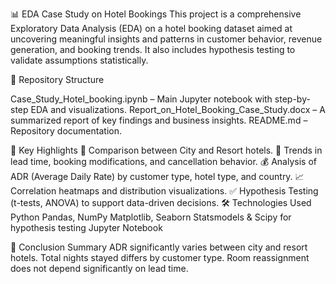 📊 EDA Case Study on Hotel Bookings
This project is a comprehensive Exploratory Data Analysis (EDA) on a hotel booking dataset aimed at uncovering meaningful insights and patterns in customer behavior, revenue generation, and booking trends. It also includes hypothesis testing to validate assumptions statistically.

📁 Repository Structure

Case_Study_Hotel_booking.ipynb – Main Jupyter notebook with step-by-step EDA and visualizations.
Report_on_Hotel_Booking_Case_Study.docx – A summarized report of key findings and business insights.
README.md – Repository documentation.

🧪 Key Highlights
🏨 Comparison between City and Resort hotels.
📅 Trends in lead time, booking modifications, and cancellation behavior.
💰 Analysis of ADR (Average Daily Rate) by customer type, hotel type, and country.
📈 Correlation heatmaps and distribution visualizations.
✅ Hypothesis Testing (t-tests, ANOVA) to support data-driven decisions.
🛠️ Technologies Used
Python
Pandas, NumPy
Matplotlib, Seaborn
Statsmodels & Scipy for hypothesis testing
Jupyter Notebook

📌 Conclusion Summary
ADR significantly varies between city and resort hotels.
Total nights stayed differs by customer type.
Room reassignment does not depend significantly on lead time.
